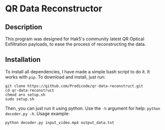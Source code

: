 # QR Data Reconstructor

## Description
This program was designed for Hak5's community latest QR Optical Exfiltration payloads, to ease the process of reconstructing the data.

## Installation
To install all dependencies, I have made a simple bash script to do it. It works with ```pip```. To download and install, just run:
```
git clone https://github.com/Prodicode/qr-data-reconstruct.git
cd qr-data-reconstruct
chmod a+x setup.sh
sudo setup.sh
 ```

Then, you can just run it using python. Use the ```-h``` argument for help: ```python decoder.py -h```. Usage example:
```
python decoder.py input_video.mp4 output_data.txt
```
